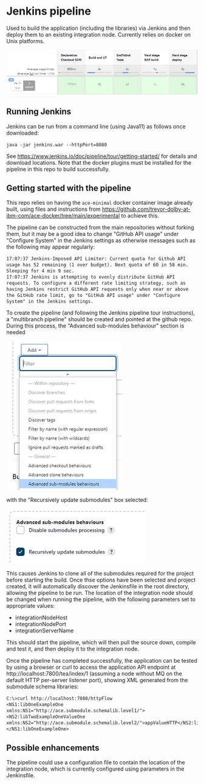 # Jenkins pipeline

Used to build the application (including the libraries) via Jenkins and then deploy them to an 
existing integration node. Currently relies on docker on Unix platforms.

![Pipeline overview](ace-submodule-jenkins-app-build.png)

## Running Jenkins

Jenkins can be run from a command line (using Java11) as follows once downloaded:
```
java -jar jenkins.war --httpPort=8080
```
See https://www.jenkins.io/doc/pipeline/tour/getting-started/ for details and download locations. Note
that the docker plugins must be installed for the pipeline in this repo to build successfully.

## Getting started with the pipeline

This repo relies on having the `ace-minimal` docker container image already built, using
files and instructions from https://github.com/trevor-dolby-at-ibm-com/ace-docker/tree/main/experimental
to achieve this.

The pipeline can be constructed from the main repositories without forking them, but it may
be a good idea to change "GitHub API usage" under "Configure System" in the Jenkins settings
as otherwise messages such as the following may appear regularly:
```
17:07:37 Jenkins-Imposed API Limiter: Current quota for Github API usage has 52 remaining (1 over budget). Next quota of 60 in 58 min. Sleeping for 4 min 9 sec.
17:07:37 Jenkins is attempting to evenly distribute GitHub API requests. To configure a different rate limiting strategy, such as having Jenkins restrict GitHub API requests only when near or above the GitHub rate limit, go to "GitHub API usage" under "Configure System" in the Jenkins settings.
```

To create the pipeline (and following the Jenkins pipeline tour instructions), a "multibranch 
pipeline" should be created and pointed at the github repo. During this process, the "Advanced
sub-modules behaviour" section is needed

![jenkins-advance-submodule](ace-submodule-jenkins-advance-submodule.png)

with the "Recursively update submodules" box selected:

![jenkins-recursive-submodule](ace-submodule-jenkins-recursive-submodule.png)

This causes Jenkins to clone all of the submodules required for the project before starting
the build. Once thse options have been selected and project created, it will automatically 
discover the Jenkinsfile in the root directory, allowing the pipeline to be run. The location
of the integration node should be changed when running the pipeline, with the following parameters
set to appropriate values:

- integrationNodeHost
- integrationNodePort
- integrationServerName

This should start the pipeline, which will then pull the source down, compile and test it, and 
then deploy it to the integration node.

Once the pipeline has completed successfully, the application can be tested by using a browser
or curl to access the application API endpoint at http://localhost:7800/tea/index/1 (assuming a
node without MQ on the default HTTP per-server listener port), showing XML generated from the
submodule schema libraries:
```
C:\>curl http://localhost:7080/httpFlow
<NS1:libOneExampleOne xmlns:NS1="http://ace.submodule.schemalib.level1/"><NS2:libTwoExampleOneValueOne xmlns:NS2="http://ace.submodule.schemalib.level2/">appValueHTTP</NS2:libTwoExampleOneValueOne></NS1:libOneExampleOne>
```

## Possible enhancements

The pipeline could use a configuration file to contain the location of the integration node, which is
currently configured using parameters in the Jenkinsfile.
